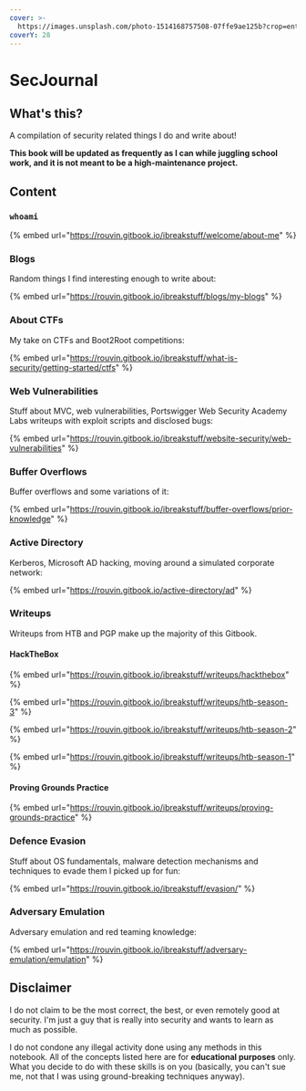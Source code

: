 ```yaml
---
cover: >-
  https://images.unsplash.com/photo-1514168757508-07ffe9ae125b?crop=entropy&cs=srgb&fm=jpg&ixid=M3wxOTcwMjR8MHwxfHNlYXJjaHw5fHxoYWNraW5nfGVufDB8fHx8MTY4MzgyMzE1NXww&ixlib=rb-4.0.3&q=85
coverY: 28
---
```


# SecJournal

## What's this?

A compilation of security related things I do and write about!

**This book will be updated as frequently as I can while juggling school work, and it is not meant to be a high-maintenance project.**

## Content

### `whoami`

{% embed url="https://rouvin.gitbook.io/ibreakstuff/welcome/about-me" %}

### Blogs

Random things I find interesting enough to write about:

{% embed url="https://rouvin.gitbook.io/ibreakstuff/blogs/my-blogs" %}

### About CTFs

My take on CTFs and Boot2Root competitions:

{% embed url="https://rouvin.gitbook.io/ibreakstuff/what-is-security/getting-started/ctfs" %}

### Web Vulnerabilities

Stuff about MVC, web vulnerabilities, Portswigger Web Security Academy Labs writeups with exploit scripts and disclosed bugs:

{% embed url="https://rouvin.gitbook.io/ibreakstuff/website-security/web-vulnerabilities" %}

### Buffer Overflows

Buffer overflows and some variations of it:

{% embed url="https://rouvin.gitbook.io/ibreakstuff/buffer-overflows/prior-knowledge" %}

### Active Directory

Kerberos, Microsoft AD hacking, moving around a simulated corporate network:

{% embed url="https://rouvin.gitbook.io/active-directory/ad" %}

### Writeups

Writeups from HTB and PGP make up the majority of this Gitbook.

#### HackTheBox

{% embed url="https://rouvin.gitbook.io/ibreakstuff/writeups/hackthebox" %}

{% embed url="https://rouvin.gitbook.io/ibreakstuff/writeups/htb-season-3" %}

{% embed url="https://rouvin.gitbook.io/ibreakstuff/writeups/htb-season-2" %}

{% embed url="https://rouvin.gitbook.io/ibreakstuff/writeups/htb-season-1" %}

#### Proving Grounds Practice

{% embed url="https://rouvin.gitbook.io/ibreakstuff/writeups/proving-grounds-practice" %}

### Defence Evasion

Stuff about OS fundamentals, malware detection mechanisms and techniques to evade them I picked up for fun:

{% embed url="https://rouvin.gitbook.io/ibreakstuff/evasion/" %}

### Adversary Emulation

Adversary emulation and red teaming knowledge:

{% embed url="https://rouvin.gitbook.io/ibreakstuff/adversary-emulation/emulation" %}

## Disclaimer

I do not claim to be the most correct, the best, or even remotely good at security. I'm just a guy that is really into security and wants to learn as much as possible.

I do not condone any illegal activity done using any methods in this notebook. All of the concepts listed here are for **educational purposes** only. What you decide to do with these skills is on you (basically, you can't sue me, not that I was using ground-breaking techniques anyway).